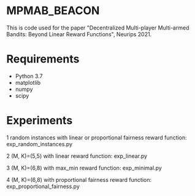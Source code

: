 # MPMAB_BEACON
This is code used for the paper "Decentralized Multi-player Multi-armed Bandits: Beyond Linear Reward Functions", Neurips 2021.

# Requirements
- Python 3.7
- matplotlib
- numpy
- scipy

# Experiments
1 random instances with linear or proportional fairness reward function: exp_random_instances.py

2 (M, K)=(5,5) with linear reward function: exp_linear.py

3 (M, K)=(6,8) with max_min reward function: exp_minimal.py

4 (M, K)=(6,8) with proportional fairness reward function: exp_proportional_fairness.py

